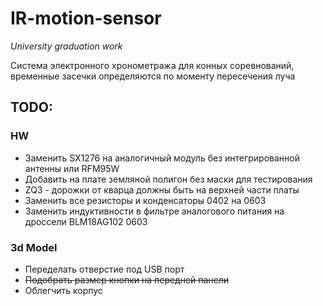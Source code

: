 # IR-motion-sensor
*University graduation work*  

Система электронного хронометража для конных соревнований, временные засечки определяются по моменту пересечения луча

## TODO:
### HW
- Заменить SX1276 на аналогичный модуль без интегрированной антенны или RFM95W
- Добавить на плате земляной полигон без маски для тестирования
- ZQ3 - дорожки от кварца должны быть на верхней части платы
- Заменить все резисторы и конденсаторы 0402 на 0603
- Заменить индуктивности в фильтре аналогового питания на дроссели BLM18AG102 0603
### 3d Model
- Переделать отверстие под USB порт
- ~~Подобрать размер кнопки на передней панели~~
- Облегчить корпус
